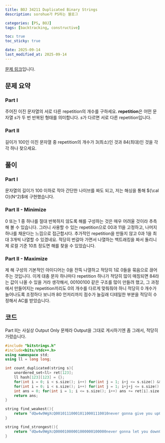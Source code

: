 ```yaml
---
title: BOJ 34211 Duplicated Binary Strings
description: sorohue가 PS하는 블로그

categories: [PS, BOJ]
tags: [backtracking, constructive]

toc: true
toc_sticky: true

date: 2025-09-14
last_modified_at: 2025-09-14
---
```


[문제 링크](https://boj.kr/34211)입니다.

## 문제 요약

### **Part I**

주어진 이진 문자열의 서로 다른 repetition의 개수를 구하세요. **repetition**은 어떤 문자열 $s$가 두 번 반복된 형태를 의미합니다. $s$가 다르면 서로 다른 repetition입니다.

### Part II

길이가 100인 이진 문자열 중 repetition의 개수가 3(최소)인 것과 84(최대)인 것을 각각 하나 찾으세요.

## 풀이

### Part I

문자열의 길이가 100 이하로 작아 간단한 나이브를 짜도 되고, 저는 해싱을 통해 ${\cal O}(N^2)$에 구현했습니다.

### Part II - Minimize

0 또는 1 중 하나를 절대 반복하지 않도록 해를 구성하는 것은 매우 어려울 것이라 추측해 볼 수 있습니다. 그러니 사용할 수 있는 repetition으로 $00$과 $11$을 고정하고, 나머지 하나를 채운다는 느낌으로 접근합시다. 추가적인 repetition을 만들지 않고 0과 1을 최대 3개씩 나열할 수 있겠네요. 적당히 번갈아 가면서 나열하는 백트래킹을 짜서 돌리니 제 로컬 기준 10초 정도면 해를 찾을 수 있었습니다.

### Part II - Maximize

제 해 구성의 기본적인 아이디어는 0을 잔뜩 나열하고 적당히 1로 0들을 묶음으로 끊어주는 것입니다. 이게 대충 문자 하나마다 repetition 하나가 적당히 많이 매칭되면 84라는 값이 나올 수 있을 거라 생각해서, $00100100$ 같은 구조를 많이 만들려 했고, 그 과정에서 만들어지는 repetition끼리도 0의 개수를 다르게 맞춰줘야 하니 적당히 0 개수가 늘어나도록 조정하다 보니까 80 언저리까지 점수가 늘길래 디테일한 부분을 적당히 수정해서 AC를 받았습니다.

## 코드

Part II는 사실상 Output Only 문제라 Output을 그대로 게시하기엔 좀 그래서, 적당히 가렸습니다.

```cpp
#include "bitstrings.h"
#include<bits/stdc++.h>
using namespace std;
using ll = long long;

int count_duplicated(string s){
    unordered_set<ll> ret[123];
    ll hash[123][123] = {};
    for(int i = 0; i < s.size(); i++) for(int j = 1; i+j <= s.size() && j <= 50; j++) hash[i][j] = hash[i][j-1]<<1|(s[i+j-1]&1);
    for(int i = 0; i < s.size(); i++) for(int j = 1; i+j+j <= s.size(); j++) if(hash[i][j] == hash[i+j][j]) ret[j].insert(hash[i][j]);
    int ans = 0; for(int i = 1; i <= s.size(); i++) ans += ret[i].size();
    return ans;
}

string find_weakest(){
    return "dQw4w9WgXcQ001011100010110001110010never gonna give you up0111000101100011100101100010111dQw4w9WgXcQ";
}

string find_strongest(){
    return "dQw4w9WgXcQ00001000001000000100000never gonna let you down0000001000000001000000010000000dQw4w9WgXcQ";
}
```
